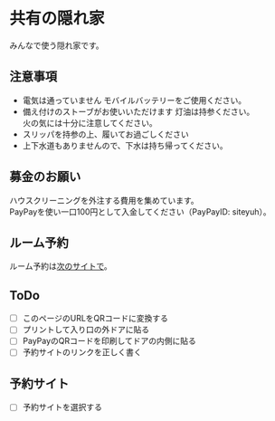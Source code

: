 # 共有の隠れ家
みんなで使う隠れ家です。

## 注意事項

- 電気は通っていません
モバイルバッテリーをご使用ください。
- 備え付けのストーブがお使いいただけます
灯油は持参ください。    
火の気には十分に注意してください。
- スリッパを持参の上、履いてお過ごしください
- 上下水道もありませんので、下水は持ち帰ってください。

## 募金のお願い
ハウスクリーニングを外注する費用を集めています。  
PayPayを使い一口100円として入金してください（PayPayID: siteyuh）。

## ルーム予約
ルーム予約は[次のサイトで](https://yoyaku.com)。

## ToDo

- [ ] このページのURLをQRコードに変換する
- [ ] プリントして入り口の外ドアに貼る
- [ ] PayPayのQRコードを印刷してドアの内側に貼る
- [ ] 予約サイトのリンクを正しく書く

## 予約サイト
- [ ] 予約サイトを選択する